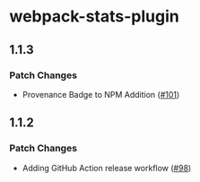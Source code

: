 # webpack-stats-plugin

## 1.1.3

### Patch Changes

- Provenance Badge to NPM Addition ([#101](https://github.com/FormidableLabs/webpack-stats-plugin/pull/101))

## 1.1.2

### Patch Changes

- Adding GitHub Action release workflow ([#98](https://github.com/FormidableLabs/webpack-stats-plugin/pull/98))
